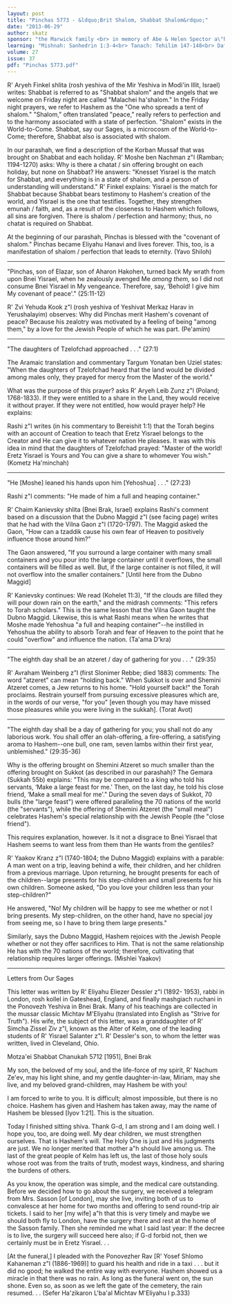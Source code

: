 ```yaml
---
layout: post
title: "Pinchas 5773 - &ldquo;Brit Shalom, Shabbat Shalom&rdquo;"
date: "2013-06-29"
author: skatz
sponsor: "the Marwick family <br> in memory of Abe & Helen Spector a\"h"
learning: "Mishnah: Sanhedrin 1:3-4<br> Tanach: Tehilim 147-148<br> Daf Yomi (Bavli): Pesachim 9<br> Halachah: Mishnah Berurah 270:1-271:1"
volume: 27
issue: 37
pdf: "Pinchas 5773.pdf"
---
```


R' Aryeh Finkel shlita (rosh yeshiva of the Mir Yeshiva in Modi'in Illit, Israel) writes: Shabbat is referred to as "Shabbat shalom" and the angels that we welcome on Friday night are called "Malachei ha'shalom." In the Friday night prayers, we refer to Hashem as the "One who spreads a tent of shalom." "Shalom," often translated "peace," really refers to perfection and to the harmony associated with a state of perfection. "Shalom" exists in the World-to-Come. Shabbat, say our Sages, is a microcosm of the World-to-Come; therefore, Shabbat also is associated with shalom.

In our parashah, we find a description of the Korban Mussaf that was brought on Shabbat and each holiday. R' Moshe ben Nachman z"l (Ramban; 1194-1270) asks: Why is there a chatat / sin offering brought on each holiday, but none on Shabbat? He answers: "Knesset Yisrael is the match for Shabbat, and everything is in a state of shalom, and a person of understanding will understand." R' Finkel explains: Yisrael is the match for Shabbat because Shabbat bears testimony to Hashem's creation of the world, and Yisrael is the one that testifies. Together, they strengthen emunah / faith, and, as a result of the closeness to Hashem which follows, all sins are forgiven. There is shalom / perfection and harmony; thus, no chatat is required on Shabbat.

At the beginning of our parashah, Pinchas is blessed with the "covenant of shalom." Pinchas became Eliyahu Hanavi and lives forever. This, too, is a manifestation of shalom / perfection that leads to eternity. (Yavo Shiloh)

********

"Pinchas, son of Elazar, son of Aharon Hakohen, turned back My wrath from upon Bnei Yisrael, when he zealously avenged Me *among them,* so I did not consume Bnei Yisrael in My vengeance. Therefore, say, &lsquo;Behold! I give him My covenant of peace'." (25:11-12)

R' Zvi Yehuda Kook z"l (rosh yeshiva of Yeshivat Merkaz Harav in Yerushalayim) observes: Why did Pinchas merit Hashem's covenant of peace? Because his zealotry was motivated by a feeling of being "among them," by a love for the Jewish People of which he was part. (Pe'amim)

********

"The daughters of Tzelofchad approached . . ." (27:1)

The Aramaic translation and commentary Targum Yonatan ben Uziel states: "When the daughters of Tzelofchad heard that the land would be divided among males only, they prayed for mercy from the Master of the world."

What was the purpose of this prayer? asks R' Aryeh Leib Zunz z"l (Poland; 1768-1833). If they were entitled to a share in the Land, they would receive it without prayer. If they were not entitled, how would prayer help? He explains:

Rashi z"l writes (in his commentary to Bereishit 1:1) that the Torah begins with an account of Creation to teach that Eretz Yisrael belongs to the Creator and He can give it to whatever nation He pleases. It was with this idea in mind that the daughters of Tzelofchad prayed: "Master of the world! Eretz Yisrael is Yours and You can give a share to whomever You wish." (Kometz Ha'minchah)

********

"He \[Moshe\] leaned his hands upon him \[Yehoshua\] . . ." (27:23)

Rashi z"l comments: "He made of him a full and heaping container."

R' Chaim Kanievsky shlita (Bnei Brak, Israel) explains Rashi's comment based on a discussion that the Dubno Maggid z"l (see facing page) writes that he had with the Vilna Gaon z"l (1720-1797). The Maggid asked the Gaon, "How can a tzaddik cause his own fear of Heaven to positively influence those around him?"

The Gaon answered, "If you surround a large container with many small containers and you pour into the large container until it overflows, the small containers will be filled as well. But, if the large container is not filled, it will not overflow into the smaller containers." \[Until here from the Dubno Maggid\]

R' Kanievsky continues: We read (Kohelet 11:3), "If the clouds are filled they will pour down rain on the earth," and the midrash comments: "This refers to Torah scholars." This is the same lesson that the Vilna Gaon taught the Dubno Maggid. Likewise, this is what Rashi means when he writes that Moshe made Yehoshua "a full and heaping container"--he instilled in Yehoshua the ability to absorb Torah and fear of Heaven to the point that he could "overflow" and influence the nation. (Ta'ama D'kra)

********

"The eighth day shall be an atzeret / day of gathering for you . . ." (29:35)

R' Avraham Weinberg z"l (first Slonimer Rebbe; died 1883) comments: The word "atzeret" can mean "holding back." When Sukkot is over and Shemini Atzeret comes, a Jew returns to his home. "Hold yourself back!" the Torah proclaims. Restrain yourself from pursuing excessive pleasures which are, in the words of our verse, "for you" \[even though you may have missed those pleasures while you were living in the sukkah\]. (Torat Avot)

*******

"The eighth day shall be a day of gathering for you; you shall not do any laborious work. You shall offer an olah-offering, a fire-offering, a satisfying aroma to Hashem--one bull, one ram, seven lambs within their first year, unblemished." (29:35-36)

Why is the offering brought on Shemini Atzeret so much smaller than the offering brought on Sukkot (as described in our parashah)? The Gemara (Sukkah 55b) explains: "This may be compared to a king who told his servants, &lsquo;Make a large feast for me.' Then, on the last day, he told his close friend, &lsquo;Make a small meal for me'." During the seven days of Sukkot, 70 bulls (the "large feast") were offered paralleling the 70 nations of the world (the "servants"), while the offering of Shemini Atzeret (the "small meal") celebrates Hashem's special relationship with the Jewish People (the "close friend").

This requires explanation, however. Is it not a disgrace to Bnei Yisrael that Hashem seems to want less from them than He wants from the gentiles?

R' Yaakov Kranz z"l (1740-1804; the Dubno Maggid) explains with a parable: A man went on a trip, leaving behind a wife, their children, and her children from a previous marriage. Upon returning, he brought presents for each of the children--large presents for his step-children and small presents for his own children. Someone asked, "Do you love your children less than your step-children?"

He answered, "No! My children will be happy to see me whether or not I bring presents. My step-children, on the other hand, have no special joy from seeing me, so I have to bring them large presents."

Similarly, says the Dubno Maggid, Hashem rejoices with the Jewish People whether or not they offer sacrifices to Him. That is not the same relationship He has with the 70 nations of the world; therefore, cultivating that relationship requires larger offerings. (Mishlei Yaakov)

********

Letters from Our Sages

This letter was written by R' Eliyahu Eliezer Dessler z"l (1892- 1953), rabbi in London, rosh kollel in Gateshead, England, and finally mashgiach ruchani in the Ponovezh Yeshiva in Bnei Brak. Many of his teachings are collected in the mussar classic Michtav M'Eliyahu (translated into English as "Strive for Truth"). His wife, the subject of this letter, was a granddaughter of R' Simcha Zissel Ziv z"l, known as the Alter of Kelm, one of the leading students of R' Yisrael Salanter z"l. R' Dessler's son, to whom the letter was written, lived in Cleveland, Ohio.

Motza'ei Shabbat Chanukah 5712 \[1951\], Bnei Brak

My son, the beloved of my soul, and the life-force of my spirit, R' Nachum Ze'ev, may his light shine, and my gentle daughter-in-law, Miriam, may she live, and my beloved grand-children, may Hashem be with you!

I am forced to write to you. It is difficult; almost impossible, but there is no choice. Hashem has given and Hashem has taken away, may the name of Hashem be blessed \[Iyov 1:21\]. This is the situation.

Today I finished sitting shiva. Thank G-d, I am strong and I am doing well. I hope you, too, are doing well. My dear children, we must strengthen ourselves. That is Hashem's will. The Holy One is just and His judgments are just. We no longer merited that mother a"h should live among us. The last of the great people of Kelm has left us, the last of those holy souls whose root was from the traits of truth, modest ways, kindness, and sharing the burdens of others.

As you know, the operation was simple, and the medical care outstanding. Before we decided how to go about the surgery, we received a telegram from Mrs. Sasson \[of London\], may she live, inviting both of us to convalesce at her home for two months and offering to send round-trip air tickets. I said to her \[my wife\] a"h that this is very timely and maybe we should both fly to London, have the surgery there and rest at the home of the Sasson family. Then she reminded me what I said last year: If the decree is to live, the surgery will succeed here also; if G-d forbid not, then we certainly must be in Eretz Yisrael. . .

\[At the funeral,\] I pleaded with the Ponovezher Rav \[R' Yosef Shlomo Kahaneman z"l (1886-1969)\] to guard his health and ride in a taxi . . . but it did no good; he walked the entire way with everyone. Hashem showed us a miracle in that there was no rain. As long as the funeral went on, the sun shone. Even so, as soon as we left the gate of the cemetery, the rain resumed. . . (Sefer Ha'zikaron L'ba'al Michtav M'Eliyahu I p.333)

